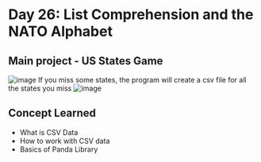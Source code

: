 # Day 26: List Comprehension and the NATO Alphabet

## Main project - US States Game
![image](https://github.com/user-attachments/assets/c6ae8f57-c91a-4e5b-9999-7c9485b42f25)
If you miss some states, the program will create a csv file for all the states you miss
![image](https://github.com/user-attachments/assets/04540b4e-3a33-4ba1-a207-4c3d88364521)
## Concept Learned
- What is CSV Data
- How to work with CSV data
- Basics of Panda Library